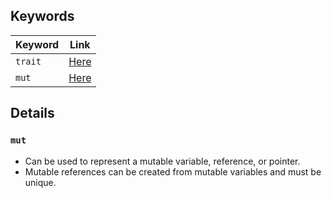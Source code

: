 ## Keywords
| Keyword | Link                                                     |
| ------- | -------------------------------------------------------- |
| `trait` | [Here](https://doc.rust-lang.org/std/keyword.trait.html) |
| `mut`   | [Here](https://doc.rust-lang.org/std/keyword.mut.html)   |


## Details

### `mut`
* Can be used to represent a mutable variable, reference, or pointer.
* Mutable references can be created from mutable variables and must be unique.